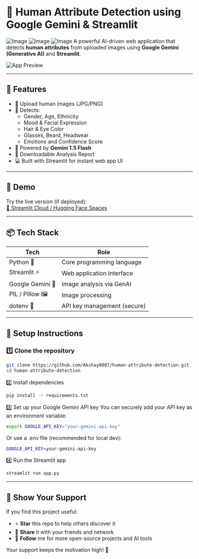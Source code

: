 # 👤 Human Attribute Detection using Google Gemini & Streamlit
![Image](https://github.com/user-attachments/assets/b4e692cc-1691-4148-bb44-34c25cca11a3)
![Image](https://github.com/user-attachments/assets/884cebae-a489-4613-9ac2-83dc3b5332f4)
![Image](https://github.com/user-attachments/assets/4cc723cf-5590-4cf2-b539-44cf5d923dac)
A powerful AI-driven web application that detects **human attributes** from uploaded images using **Google Gemini (Generative AI)** and **Streamlit**.

![App Preview](https://github.com/Akshay8087/your-project-path/assets/preview.gif) <!-- Add screenshot or GIF if available -->

---

## 🚀 Features

- 📸 Upload human images (JPG/PNG)
- 🤖 Detects:
  - Gender, Age, Ethnicity
  - Mood & Facial Expression
  - Hair & Eye Color
  - Glasses, Beard, Headwear
  - Emotions and Confidence Score
- 🧠 Powered by **Gemini 1.5 Flash**
- 📝 Downloadable Analysis Report
- 💻 Built with Streamlit for instant web app UI

---

## 🧠 Demo

Try the live version (if deployed):  
[🔗 Streamlit Cloud / Hugging Face Spaces](#)

---

## 📦 Tech Stack

| Tech            | Role                          |
|-----------------|-------------------------------|
| Python 🐍        | Core programming language      |
| Streamlit ⚡     | Web application interface      |
| Google Gemini 🧠 | Image analysis via GenAI       |
| PIL / Pillow 🖼️  | Image processing               |
| dotenv 🔐        | API key management (secure)    |

---

## 🔧 Setup Instructions

### 1️⃣ Clone the repository

```bash
git clone https://github.com/Akshay8087/human-attribute-detection.git
cd human-attribute-detection
```

2️⃣ Install dependencies
```bash
pip install -r requirements.txt
```

3️⃣ Set up your Google Gemini API key
You can securely add your API key as an environment variable:
```bash
export GOOGLE_API_KEY="your-gemini-api-key"
```

Or use a .env file (recommended for local dev):
```bash
GOOGLE_API_KEY=your-gemini-api-key
```
4️⃣ Run the Streamlit app
```bash
streamlit run app.py
```

---

## 🌟 Show Your Support

If you find this project useful:

- ⭐ **Star** this repo to help others discover it  
- 📣 **Share** it with your friends and network  
- 👀 **Follow** me for more open-source projects and AI tools  

Your support keeps the motivation high! 🙌
